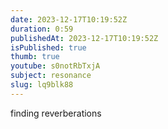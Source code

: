 ```yaml
---
date: 2023-12-17T10:19:52Z
duration: 0:59
publishedAt: 2023-12-17T10:19:52Z
isPublished: true
thumb: true
youtube: s0notRbTxjA
subject: resonance
slug: lq9blk88
---
```

finding reverberations
